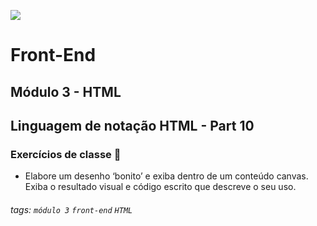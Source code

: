 ![](https://portal.alphaedtech.org.br/images/edtech/logo-edtech.webp)
# Front-End 
## Módulo 3 - HTML
## Linguagem de notação HTML - Part 10
### Exercícios de classe 🏫

* Elabore um desenho ‘bonito’ e exiba dentro de um conteúdo canvas. Exiba o resultado visual e código escrito que descreve o seu uso. 

###### tags: `módulo 3` `front-end` `HTML`